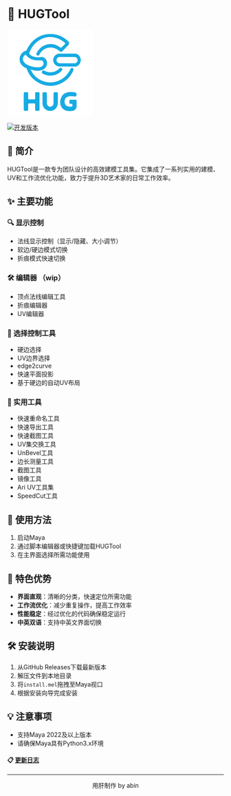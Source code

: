 # 🚀 HUGTool 

![HUGTool Logo](Icons/HUGlogo.png)

[![开发版本](https://img.shields.io/badge/bata-1.1.2-blue.svg)](https://github.com/Megestus/HUGTool/releases)



## 🌟 简介

HUGTool是一款专为团队设计的高效建模工具集。它集成了一系列实用的建模、UV和工作流优化功能，致力于提升3D艺术家的日常工作效率。

## ✨ 主要功能

### 🔍 显示控制
- 法线显示控制（显示/隐藏、大小调节）
- 软边/硬边模式切换
- 折痕模式快速切换

### 🛠️ 编辑器 （wip）
- 顶点法线编辑工具
- 折痕编辑器
- UV编辑器

### 🎯 选择控制工具
- 硬边选择 
- UV边界选择
- edge2curve
- 快速平面投影
- 基于硬边的自动UV布局

### 🔧 实用工具
- 快速重命名工具
- 快速导出工具
- 快速截图工具
- UV集交换工具
- UnBevel工具
- 边长测量工具
- 截图工具
- 镜像工具
- Ari UV工具集
- SpeedCut工具

## 🚀 使用方法

1. 启动Maya
2. 通过脚本编辑器或快捷键加载HUGTool
3. 在主界面选择所需功能使用

## 🌈 特色优势

- **界面直观**：清晰的分类，快速定位所需功能
- **工作流优化**：减少重复操作，提高工作效率
- **性能稳定**：经过优化的代码确保稳定运行
- **中英双语**：支持中英文界面切换

## 🛠 安装说明

1. 从GitHub Releases下载最新版本
2. 解压文件到本地目录
3. 将`install.mel`拖拽至Maya视口
4. 根据安装向导完成安装

## 💡 注意事项

- 支持Maya 2022及以上版本
- 请确保Maya具有Python3.x环境


#### 📋 [更新日志](./log.md)



---

<p align="center">用肝制作 by abin </p>
